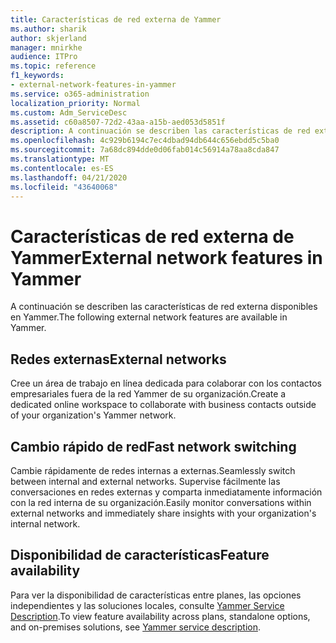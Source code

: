 ```yaml
---
title: Características de red externa de Yammer
ms.author: sharik
author: skjerland
manager: mnirkhe
audience: ITPro
ms.topic: reference
f1_keywords:
- external-network-features-in-yammer
ms.service: o365-administration
localization_priority: Normal
ms.custom: Adm_ServiceDesc
ms.assetid: c60a8507-72d2-43aa-a15b-aed053d5851f
description: A continuación se describen las características de red externa disponibles en Yammer.
ms.openlocfilehash: 4c929b6194c7ec4dbad94db644c656ebdd5c5ba0
ms.sourcegitcommit: 7a68dc894dde0d06fab014c56914a78aa8cda847
ms.translationtype: MT
ms.contentlocale: es-ES
ms.lasthandoff: 04/21/2020
ms.locfileid: "43640068"
---
```

# <a name="external-network-features-in-yammer"></a><span data-ttu-id="9d669-103">Características de red externa de Yammer</span><span class="sxs-lookup"><span data-stu-id="9d669-103">External network features in Yammer</span></span>

<span data-ttu-id="9d669-104">A continuación se describen las características de red externa disponibles en Yammer.</span><span class="sxs-lookup"><span data-stu-id="9d669-104">The following external network features are available in Yammer.</span></span>
  
## <a name="external-networks"></a><span data-ttu-id="9d669-105">Redes externas</span><span class="sxs-lookup"><span data-stu-id="9d669-105">External networks</span></span>

<span data-ttu-id="9d669-106">Cree un área de trabajo en línea dedicada para colaborar con los contactos empresariales fuera de la red Yammer de su organización.</span><span class="sxs-lookup"><span data-stu-id="9d669-106">Create a dedicated online workspace to collaborate with business contacts outside of your organization's Yammer network.</span></span>
  
## <a name="fast-network-switching"></a><span data-ttu-id="9d669-107">Cambio rápido de red</span><span class="sxs-lookup"><span data-stu-id="9d669-107">Fast network switching</span></span>

<span data-ttu-id="9d669-108">Cambie rápidamente de redes internas a externas.</span><span class="sxs-lookup"><span data-stu-id="9d669-108">Seamlessly switch between internal and external networks.</span></span> <span data-ttu-id="9d669-109">Supervise fácilmente las conversaciones en redes externas y comparta inmediatamente información con la red interna de su organización.</span><span class="sxs-lookup"><span data-stu-id="9d669-109">Easily monitor conversations within external networks and immediately share insights with your organization's internal network.</span></span>
  
## <a name="feature-availability"></a><span data-ttu-id="9d669-110">Disponibilidad de características</span><span class="sxs-lookup"><span data-stu-id="9d669-110">Feature availability</span></span>

<span data-ttu-id="9d669-111">Para ver la disponibilidad de características entre planes, las opciones independientes y las soluciones locales, consulte [Yammer Service Description](yammer-service-description.md).</span><span class="sxs-lookup"><span data-stu-id="9d669-111">To view feature availability across plans, standalone options, and on-premises solutions, see [Yammer service description](yammer-service-description.md).</span></span>